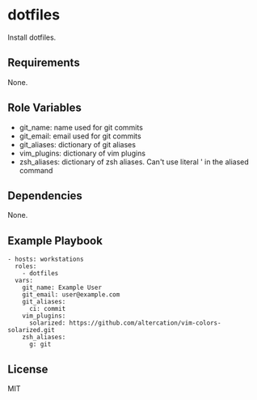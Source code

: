 dotfiles
=========

Install dotfiles.

Requirements
------------

None.

Role Variables
--------------

- git\_name: name used for git commits
- git\_email: email used for git commits
- git\_aliases: dictionary of git aliases
- vim\_plugins: dictionary of vim plugins
- zsh\_aliases: dictionary of zsh aliases. Can't use literal ' in the aliased command

Dependencies
------------

None.

Example Playbook
----------------

    - hosts: workstations
      roles:
        - dotfiles
      vars:
        git_name: Example User
        git_email: user@example.com
        git_aliases:
          ci: commit
        vim_plugins:
          solarized: https://github.com/altercation/vim-colors-solarized.git
        zsh_aliases:
          g: git

License
-------

MIT
